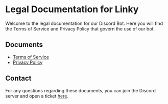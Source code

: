 # Legal Documentation for Linky

Welcome to the legal documentation for our Discord Bot. Here you will find the Terms of Service and Privacy Policy that govern the use of our bot.

## Documents

- [Terms of Service](https://github.com/imanu992/linky-docs/blob/main/tos.md#terms-of-service-for-linky)
- [Privacy Policy](https://github.com/imanu992/linky-docs/blob/main/privacy%26policy.md#privacy-policy-of-linky)

## Contact
For any questions regarding these documents, you can join the Discord server and open a ticket [here](https://discord.com/channels/1256791280764063806/1259890033289203792).
